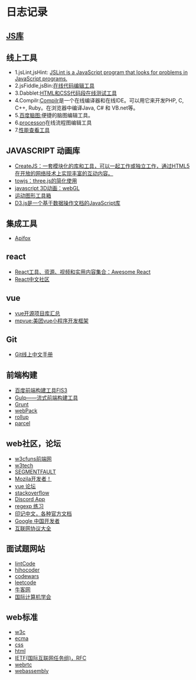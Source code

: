 <h1>日志记录</h1>

<h2><a href="https://github.com/dirkliu/blog/wiki/%E4%B8%80%E4%BA%9B%E5%B8%B8%E7%94%A8%E7%9A%84JS%E5%BA%93" target="_blank">JS库</a></h2>

<h2>线上工具</h2>
<ul>
<li>1.jsLint,jsHint: <a href="http://www.jslint.com/lint.html" target="_blank">JSLint is a JavaScript program that looks for problems in JavaScript programs.</a></li>
<li>2.jsFiddle,jsBin:<a href="http://jsfiddle.net/" target="_blank">在线代码编辑工具</a></li>
<li>3.Dabblet:<a href="http://dabblet.com/" target="_blank">HTML和CSS代码段在线测试工具</a></li>
<li>4.Compilr:<a href="https://compilr.com/" target="_blank">Compilr</a>是一个在线编译器和在线IDE。可以用它来开发PHP, C, C++, Ruby。在浏览器中编译Java, C# 和 VB.net等。</li>
<li>5.<a href="http://naotu.baidu.com/edit.html" target="_blank">百度脑图:</a>便捷的脑图编辑工具。</li>
<li>6.<a href="https://www.processon.com/diagrams" target="_blank">processon</a>在线流程图编辑工具</li>
 <li>7.<a href="https://carrotsearch.com/foamtree/" target="_blank">性能查看工具</a></li>
</ul>

<h2>JAVASCRIPT 动画库</h2>
<ul>
<li><a href="http://createjs.com/" target="_blank">CreateJS：一套模块化的库和工具，可以一起工作或独立工作，通过HTML5在开放的网络技术上实现丰富的互动内容。</a></li>
<li><a href="https://github.com/SRI-SAVE/tow.js" target="_blank">towjs：three.js的简化使用</a></li>
<li><a href="https://threejs.org/" target="_blank">javascript 3D动画：webGL</a></li>
<li><a href="http://mojs.io/" target="_blank">运动图形工具箱</a></li>
<li><a href="https://d3js.org/" target="_blank">D3.js是一个基于数据操作文档的JavaScript库</a></li>
</ul>

<h2>集成工具</h2>
<ul>
 <li><a href="https://www.apifox.cn/" target="_blank">Apifox</a></li>
</ul>

<h2>react</h2>
<ul>
<li><a href="http://www.open-open.com/lib/view/open1414507074372.html" target="_blank">React工具、资源、视频和实用内容集合：Awesome React</a></li>
<li><a href="http://reactjs.cn/">React中文社区</a></li>
</ul>

<h2>vue</h2>
<ul>
<li><a href="https://segmentfault.com/p/1210000008583242/read?from=timeline" target="_blank">vue开源项目库汇总</a></li>
 <li><a href="http://mpvue.com/" target="_blank">mpvue:美团vue小程序开发框架</a></li>
</ul>

<h2>Git</h2>
<ul>
<li><a href="https://git-scm.com/book/zh/v2" target="_blank">Git线上中文手册</a></li>
</ul>

<h2>前端构建</h2>
<ul>
<li><a href="http://fis.baidu.com/fis3/index.html" target="_blank">百度前端构建工具FIS3</a></li>
<li><a href="http://www.gulpjs.com.cn/" target="_blank">Gulp——流式前端构建工具</a></li>
<li><a href="http://www.gruntjs.net/" target="_blank">Grunt</a></li>
<li><a href="https://webpack.js.org/" target="_blank">webPack</a></li>
<li><a href="https://rollupjs.org/zh" target="_blank">rollup</a></li>
<li><a href="https://www.parceljs.cn/" target="_blank">parcel</a></li>
</ul>

<h2>web社区，论坛</h2>
<ul>
<li><a href="http://www.w3cfuns.com/" target="_blank">w3cfuns前端网</a></li>
<li><a href="http://www.w3ctech.com/" target="_blank">w3tech</a></li>
<li><a href="https://segmentfault.com/">SEGMENTFAULT</a></li>
<li><a href="https://developer.mozilla.org/zh-CN/docs/Web">Mozila开发者！</a></li>
<li><a href="https://forum.vuejs.org/latest">vue 论坛</a></li>
<li><a href="https://stackoverflow.com">stackoverflow</a></li>
<li><a href="https://discordapp.com/">Discord App</a></li>
<li><a href="http://www.regexbuddy.com/javascript.html" target="_blank">regexp 练习</a></li>
<li><a href="https://docschina.org" target="_blank">印记中文，各种官方文档</a></li>
<li><a href="https://developers.google.cn/china/" target="_blank">Google 中国开发者</a></li>
 <li><a href="http://www.cnpaf.net/Class/ProtocolAll/">互联网协议大全</a></li>
</ul>

<h2>面试题网站</h2>
<ul>
<li><a href="http://www.lintcode.com/" target="_blank">lintCode</a></li>
<li><a href="http://hihocoder.com/" target="_blank">hihocoder</a></li>
<li><a href="https://www.codewars.com" target="_blank">codewars</a></li>
<li><a href="https://leetcode.com/" target="_blank">leetcode</a></li>
<li><a href="https://www.nowcoder.com/" target="_blank">牛客网</a></li>
<li><a href="http://www.acm.org/" target="_blank">国际计算机学会</a></li>
</ul>

<h2>web标准</h2>
<ul>
  <li><a href="https://www.w3.org/TR/tr-technology-stds" target="_blank">w3c</a></li>
  <li><a href="http://www.ecma-international.org/publications/standards/Ecma-262-arch.htm" target="_blank">ecma</a></li>
  <li><a href="https://www.w3.org/Style/CSS/" target="_blank">css</a></li>
  <li><a href="https://www.w3.org/html/" target="_blank">html</a></li>
  <li><a href="https://tools.ietf.org/" target="_blank">IETF(国际互联网任务组)，RFC</a></li>
  <li><a href="https://webrtc.org/" target="_blank">webrtc</a></li>
  <li><a href="https://webassembly.org/" target="_blank">webassembly</a></li>
</ul>
